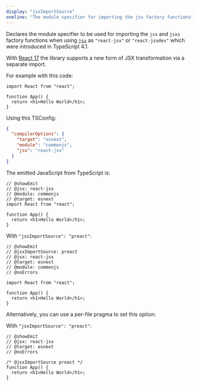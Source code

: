 ```yaml
---
display: "jsxImportSource"
oneline: "The module specifier for importing the jsx factory functions"
---
```


Declares the module specifier to be used for importing the `jsx` and `jsxs` factory functions when using [`jsx`](#jsx) as `"react-jsx"` or `"react-jsxdev"` which were introduced in TypeScript 4.1.

With [React 17](https://reactjs.org/blog/2020/09/22/introducing-the-new-jsx-transform.html) the library supports a new form of JSX transformation via a separate import.

For example with this code:

```tsx
import React from "react";

function App() {
  return <h1>Hello World</h1>;
}
```

Using this TSConfig:

```json tsconfig
{
  "compilerOptions": {
    "target": "esnext",
    "module": "commonjs",
    "jsx": "react-jsx"
  }
}
```

The emitted JavaScript from TypeScript is:

```tsx twoslash
// @showEmit
// @jsx: react-jsx
// @module: commonjs
// @target: esnext
import React from "react";

function App() {
  return <h1>Hello World</h1>;
}
```

With `"jsxImportSource": "preact"`:

```tsx twoslash
// @showEmit
// @jsxImportSource: preact
// @jsx: react-jsx
// @target: esnext
// @module: commonjs
// @noErrors

import React from "react";

function App() {
  return <h1>Hello World</h1>;
}
```

Alternatively, you can use a per-file pragma to set this option:

With `"jsxImportSource": "preact"`:

```tsx twoslash
// @showEmit
// @jsx: react-jsx
// @target: esnext
// @noErrors

/* @jsxImportSource preact */
function App() {
  return <h1>Hello World</h1>;
}
```
